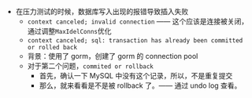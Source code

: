 - 在压力测试的时候，数据库写入出现的报错导致插入失败
	- `context canceled; invalid connection` —— 这个应该是连接被关闭，通过调整`MaxIdelConns`优化
	- `context canceled; sql: transaction has already been committed or rolled back`
	- 背景：使用了 gorm，创建了 gorm 的 connection pool
	- 对于第二个问题，`commited or rollback`
		- 首先，确认一下 MySQL 中没有这个记录，所以，不是重复提交
		- 那么，就来看看是不是被 rollback 了。—— 通过 undo log 查看。